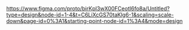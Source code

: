 https://www.figma.com/proto/birKpI3wX00FCeotI6fo8a/Untitled?type=design&node-id=1-4&t=C6LiXcGS70taKlg6-1&scaling=scale-down&page-id=0%3A1&starting-point-node-id=1%3A4&mode=design